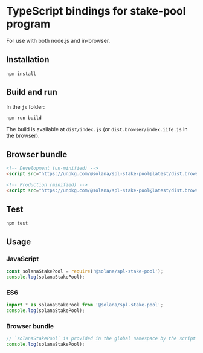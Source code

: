 # TypeScript bindings for stake-pool program

For use with both node.js and in-browser.

## Installation


```
npm install
```

## Build and run

In the `js` folder:

```
npm run build
```

The build is available at `dist/index.js` (or `dist.browser/index.iife.js` in the browser).

## Browser bundle
```html
<!-- Development (un-minified) -->
<script src="https://unpkg.com/@solana/spl-stake-pool@latest/dist.browser/index.iife.js"></script>

<!-- Production (minified) -->
<script src="https://unpkg.com/@solana/spl-stake-pool@latest/dist.browser/index.iife.min.js"></script>
```

## Test

```
npm test
```

## Usage

### JavaScript
```javascript
const solanaStakePool = require('@solana/spl-stake-pool');
console.log(solanaStakePool);
```

### ES6
```javascript
import * as solanaStakePool from '@solana/spl-stake-pool';
console.log(solanaStakePool);
```

### Browser bundle
```javascript
// `solanaStakePool` is provided in the global namespace by the script bundle.
console.log(solanaStakePool);
```
